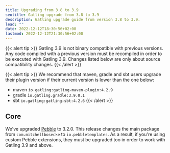 ```yaml
---
title: Upgrading from 3.8 to 3.9
seotitle: Gatling upgrade from 3.8 to 3.9
description: Gatling upgrade guide from version 3.8 to 3.9.
lead: ""
date: 2022-12-12T18:30:56+02:00
lastmod: 2022-12-12T21:30:56+02:00
---
```


{{< alert tip >}}
Gatling 3.9 is not binary compatible with previous versions.
Any code compiled with a previous version must be recompiled in order to be executed with Gatling 3.9.
Changes listed below are only about source compatibility changes.
{{< /alert >}}

{{< alert tip >}}
We recommend that maven, gradle and sbt users upgrade their plugin version if their current version is lower than the one below:
* maven `io.gatling:gatling-maven-plugin:4.2.9`
* gradle `io.gatling.gradle:3.9.0.1`
* sbt `io.gatling:gatling-sbt:4.2.6`
{{< /alert >}}

## Core

We've upgraded [Pebble](https://github.com/PebbleTemplates/pebble) to 3.2.0. This release changes the main package from `com.mitchellbosecke` to `io.pebbletemplates`. As a result, if you're using custom Pebble extensions, they must be upgraded too in order to work with Gatling 3.9 and above.
